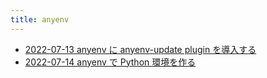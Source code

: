 ```yaml
---
title: anyenv
---
```



- [2022-07-13 anyenv に anyenv-update plugin を導入する](./../../../../d/2022/07/13/anyenv_に_anyenv-update_plugin_を導入する.md)
- [2022-07-14 anyenv で Python 環境を作る](./../../../../d/2022/07/14/anyenv_で_Python_環境を作る.md)





